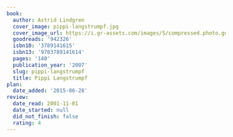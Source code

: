 ```yaml
---
book:
  author: Astrid Lindgren
  cover_image: pippi-langstrumpf.jpg
  cover_image_url: https://i.gr-assets.com/images/S/compressed.photo.goodreads.com/books/1179652364l/942326._SX318_.jpg
  goodreads: '942326'
  isbn10: '3789141615'
  isbn13: '9783789141614'
  pages: '140'
  publication_year: '2007'
  slug: pippi-langstrumpf
  title: Pippi Langstrumpf
plan:
  date_added: '2015-06-28'
review:
  date_read: 2001-11-01
  date_started: null
  did_not_finish: false
  rating: 4
---
```

